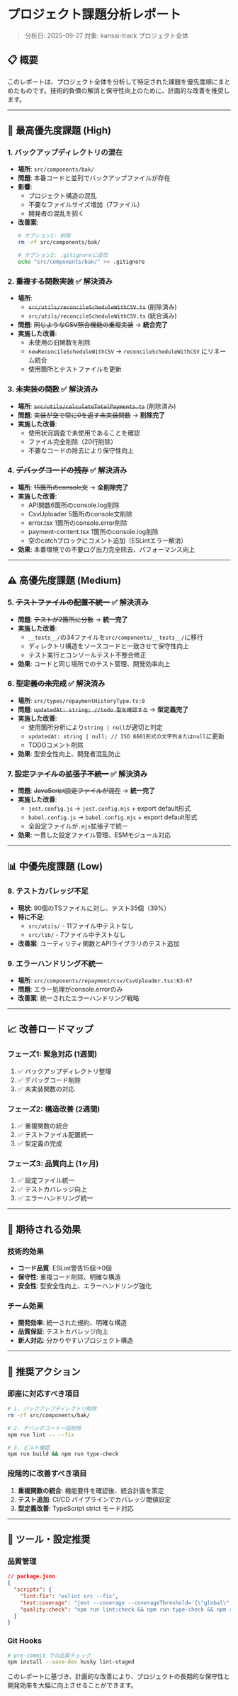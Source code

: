 # プロジェクト課題分析レポート

> 分析日: 2025-09-27
> 対象: kansai-track プロジェクト全体

## 📋 概要

このレポートは、プロジェクト全体を分析して特定された課題を優先度順にまとめたものです。技術的負債の解消と保守性向上のために、計画的な改善を推奨します。

---

## 🚨 最高優先度課題 (High)

### 1. バックアップディレクトリの混在
- **場所**: `src/components/bak/`
- **問題**: 本番コードと並列でバックアップファイルが存在
- **影響**:
  - プロジェクト構造の混乱
  - 不要なファイルサイズ増加（7ファイル）
  - 開発者の混乱を招く
- **改善案**:
  ```bash
  # オプション1: 削除
  rm -rf src/components/bak/

  # オプション2: .gitignoreに追加
  echo "src/components/bak/" >> .gitignore
  ```

### 2. ~~重複する関数実装~~ ✅ **解決済み**
- **場所**:
  - ~~`src/utils/reconcileScheduleWithCSV.ts`~~ (削除済み)
  - `src/utils/reconcileScheduleWithCSV.ts` (統合済み)
- **問題**: ~~同じようなCSV照合機能の重複実装~~ → **統合完了**
- **実施した改善**:
  - 未使用の旧関数を削除
  - `newReconcileScheduleWithCSV` → `reconcileScheduleWithCSV` にリネーム統合
  - 使用箇所とテストファイルを更新

### 3. ~~未実装の関数~~ ✅ **解決済み**
- **場所**: ~~`src/utils/calculateTotalPayments.ts`~~ (削除済み)
- **問題**: ~~実装が空で常に0を返す未実装関数~~ → **削除完了**
- **実施した改善**:
  - 使用状況調査で未使用であることを確認
  - ファイル完全削除（20行削除）
  - 不要なコードの除去により保守性向上

### 4. ~~デバッグコードの残存~~ ✅ **解決済み**
- **場所**: ~~15箇所のconsole文~~ → **全削除完了**
- **実施した改善**:
  - API関数6箇所のconsole.log削除
  - CsvUploader 5箇所のconsole文削除
  - error.tsx 1箇所のconsole.error削除
  - payment-content.tsx 1箇所のconsole.log削除
  - 空のcatchブロックにコメント追加（ESLintエラー解消）
- **効果**: 本番環境での不要ログ出力完全除去、パフォーマンス向上

---

## ⚠️ 高優先度課題 (Medium)

### 5. ~~テストファイルの配置不統一~~ ✅ **解決済み**
- **問題**: ~~テストが2箇所に分散~~ → **統一完了**
- **実施した改善**:
  - `__tests__/`の34ファイルを`src/components/__tests__/`に移行
  - ディレクトリ構造をソースコードと一致させて保守性向上
  - テスト実行とコンソールテスト不整合修正
- **効果**: コードと同じ場所でのテスト管理、開発効率向上

### 6. ~~型定義の未完成~~ ✅ **解決済み**
- **場所**: `src/types/repaymentHistoryType.ts:8`
- **問題**: ~~`updatedAt: string; //todo 型を確認する`~~ → **型定義完了**
- **実施した改善**:
  - 使用箇所分析により`string | null`が適切と判定
  - `updatedAt: string | null; // ISO 8601形式の文字列またはnull`に更新
  - TODOコメント削除
- **効果**: 型安全性向上、開発者混乱防止

### 7. ~~設定ファイルの拡張子不統一~~ ✅ **解決済み**
- **問題**: ~~JavaScript設定ファイルが混在~~ → **統一完了**
- **実施した改善**:
  - `jest.config.js` → `jest.config.mjs` + export default形式
  - `babel.config.js` → `babel.config.mjs` + export default形式
  - 全設定ファイルが`.mjs`拡張子で統一
- **効果**: 一貫した設定ファイル管理、ESMモジュール対応

---

## 📊 中優先度課題 (Low)

### 8. テストカバレッジ不足
- **現状**: 90個のTSファイルに対し、テスト35個（39%）
- **特に不足**:
  - `src/utils/` - 11ファイル中テストなし
  - `src/lib/` - 7ファイル中テストなし
- **改善案**: ユーティリティ関数とAPIライブラリのテスト追加

### 9. エラーハンドリング不統一
- **場所**: `src/components/repayment/csv/CsvUploader.tsx:63-67`
- **問題**: エラー処理がconsole.errorのみ
- **改善案**: 統一されたエラーハンドリング戦略

---

## 📈 改善ロードマップ

### フェーズ1: 緊急対応 (1週間)
1. ✅ バックアップディレクトリ整理
2. ✅ デバッグコード削除
3. ✅ 未実装関数の対応

### フェーズ2: 構造改善 (2週間)
1. ✅ 重複関数の統合
2. ✅ テストファイル配置統一
3. ✅ 型定義の完成

### フェーズ3: 品質向上 (1ヶ月)
1. ✅ 設定ファイル統一
2. ✅ テストカバレッジ向上
3. ✅ エラーハンドリング統一

---

## 🎯 期待される効果

### 技術的効果
- **コード品質**: ESLint警告15個→0個
- **保守性**: 重複コード削除、明確な構造
- **安全性**: 型安全性向上、エラーハンドリング強化

### チーム効果
- **開発効率**: 統一された規約、明確な構造
- **品質保証**: テストカバレッジ向上
- **新人対応**: 分かりやすいプロジェクト構造

---

## 📝 推奨アクション

### 即座に対応すべき項目
```bash
# 1. バックアップディレクトリ削除
rm -rf src/components/bak/

# 2. デバッグコード一括削除
npm run lint -- --fix

# 3. ビルド確認
npm run build && npm run type-check
```

### 段階的に改善すべき項目
1. **重複関数の統合**: 機能要件を確認後、統合計画を策定
2. **テスト追加**: CI/CD パイプラインでカバレッジ閾値設定
3. **型定義改善**: TypeScript strict モード対応

---

## 🔧 ツール・設定推奨

### 品質管理
```json
// package.json
{
  "scripts": {
    "lint:fix": "eslint src --fix",
    "test:coverage": "jest --coverage --coverageThreshold='{\"global\":{\"lines\":80}}'",
    "quality:check": "npm run lint:check && npm run type-check && npm run test:coverage"
  }
}
```

### Git Hooks
```bash
# pre-commit での品質チェック
npm install --save-dev husky lint-staged
```

このレポートに基づき、計画的な改善により、プロジェクトの長期的な保守性と開発効率を大幅に向上させることができます。